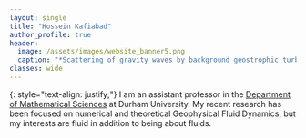 ```yaml
---
layout: single
title: "Hossein Kafiabad"
author_profile: true
header: 
  image: /assets/images/website_banner5.png
  caption: "*Scattering of gravity waves by background geostrophic turbulence.*"
classes: wide
---
```

{: style="text-align: justify;"}
I am an assistant professor in the [Department of Mathematical Sciences](https://www.durham.ac.uk/departments/academic/mathematical-sciences/) at Durham University. My recent research has been focused on numerical and theoretical Geophysical Fluid Dynamics, but my interests are fluid in addition to being about fluids.



